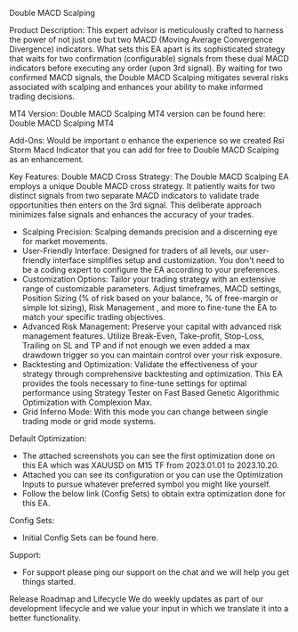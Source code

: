 Double MACD Scalping

Product Description:
This expert advisor is meticulously crafted to harness the power of not just one but two MACD (Moving Average Convergence Divergence) indicators.
What sets this EA apart is its sophisticated strategy that waits for two confirmation (configurable) signals from these dual MACD indicators before executing any order (upon 3rd signal).
By waiting for two confirmed MACD signals, the Double MACD Scalping mitigates several risks associated with scalping and enhances your ability to make informed trading decisions.

MT4 Version:
Double MACD Scalping MT4 version can be found here: Double MACD Scalping MT4

Add-Ons:
Would be important o enhance the experience so we created Rsi Storm Macd Indicator that you can add for free to Double MACD Scalping as an enhancement.

Key Features:
Double MACD Cross Strategy: The Double MACD Scalping EA employs a unique Double MACD cross strategy. It patiently waits for two distinct signals from two separate MACD indicators to validate trade opportunities then enters on the 3rd signal. This deliberate approach minimizes false signals and enhances the accuracy of your trades.
- Scalping Precision: Scalping demands precision and a discerning eye for market movements.
- User-Friendly Interface: Designed for traders of all levels, our user-friendly interface simplifies setup and customization. You don't need to be a coding expert to configure the EA according to your preferences.
- Customization Options: Tailor your trading strategy with an extensive range of customizable parameters. Adjust timeframes, MACD settings, Position Sizing (% of risk based on your balance, % of free-margin or simple lot sizing), Risk Management , and more to fine-tune the EA to match your specific trading objectives.
- Advanced Risk Management: Preserve your capital with advanced risk management features. Utilize Break-Even, Take-profit, Stop-Loss, Trailing on SL and TP and if not enough we even added a max drawdown trigger so you can maintain control over your risk exposure.
- Backtesting and Optimization: Validate the effectiveness of your strategy through comprehensive backtesting and optimization. This EA provides the tools necessary to fine-tune settings for optimal performance using Strategy Tester on Fast Based Genetic Algorithmic Optimization with Complexion Max.
- Grid Inferno Mode: With this mode you can change between single trading mode or grid mode systems.

Default Optimization:
- The attached screenshots you can see the first optimization done on this EA which was XAUUSD on M15 TF from 2023.01.01 to 2023.10.20.
- Attached you can see its configuration or you can use the Optimization Inputs to pursue whatever preferred symbol you might like yourself.
- Follow the below link (Config Sets) to obtain extra optimization done for this EA.

Config Sets:
- Initial Config Sets can be found here.

Support:
- For support please ping our support on the chat and we will help you get things started.

Release Roadmap and Lifecycle
We do weekly updates as part of our development lifecycle and we value your input in which we translate it into a better functionality.
